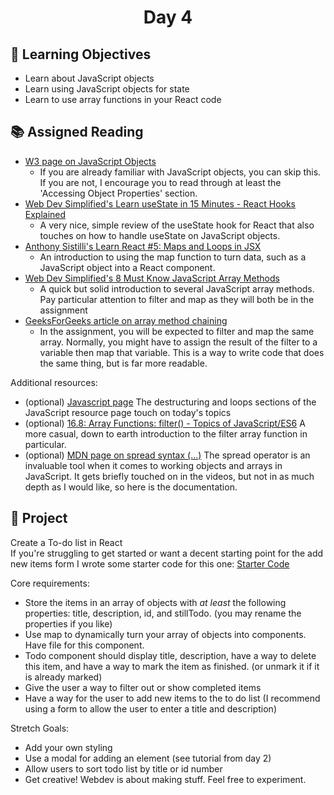 <h1 align="center">
   Day 4
</h1>

<h3 align="center">

</h3>

## ****🎯 Learning Objectives****

- Learn about JavaScript objects
- Learn using JavaScript objects for state
- Learn to use array functions in your React code

## **📚 Assigned Reading**

- [W3 page on JavaScript Objects](https://www.w3schools.com/js/js_objects.asp)
    - If you are already familiar with JavaScript objects, you can skip this.  If you are not, I encourage you to read through at least the 'Accessing Object Properties' section.
- [Web Dev Simplified's Learn useState in 15 Minutes - React Hooks Explained](https://www.youtube.com/watch?v=O6P86uwfdR0)
    - A very nice, simple review of the useState hook for React that also touches on how to handle useState on JavaScript objects.
- [Anthony Sistilli's Learn React #5: Maps and Loops in JSX](https://www.youtube.com/watch?v=5llXA0RTYIU)
    - An introduction to using the map function to turn data, such as a JavaScript object into a React component.
- [Web Dev Simplified's 8 Must Know JavaScript Array Methods](https://www.youtube.com/watch?v=R8rmfD9Y5-c)
    - A quick but solid introduction to several JavaScript array methods.  Pay particular attention to filter and map as they will both be in the assignment
- [GeeksForGeeks article on array method chaining](https://www.geeksforgeeks.org/chaining-of-array-methods-in-javascript/)
    - In the assignment, you will be expected to filter and map the same array.  Normally, you might have to assign the result of the filter to a variable then map that variable.  This is a way to write code that does the same thing, but is far more readable.

Additional resources:

- (optional) [Javascript page](https://github.com/ClemsonTRACE/tracecamp-summer-2021/blob/main/tracecamp-docs/10-javascript.md#destructuring)  The destructuring and loops sections of the JavaScript resource page touch on today's topics
- (optional) [16.8: Array Functions: filter() - Topics of JavaScript/ES6](https://www.youtube.com/watch?v=qmnH5MT_luk) A more casual, down to earth introduction to the filter array function in particular.
- (optional) [MDN page on spread syntax (...)](https://developer.mozilla.org/en-US/docs/Web/JavaScript/Reference/Operators/Spread_syntax) The spread operator is an invaluable tool when it comes to working objects and arrays in JavaScript.  It gets briefly touched on in the videos, but not in as much depth as I would like, so here is the documentation.

## **📔 Project**

Create a To-do list in React\
If you're struggling to get started or want a decent starting point for the add new items form I wrote some starter code for this one:
[Starter Code](https://github.com/corey-andrews/Todo-Template)

Core requirements:

- Store the items in an array of objects with *at least* the following properties:  title, description, id, and stillTodo. (you may rename the properties if you like)
- Use map to dynamically turn your array of objects into components.  Have file for this component.
- Todo component should display title, description, have a way to delete this item, and have a way to mark the item as finished. (or unmark it if it is already marked)
- Give the user a way to filter out or show completed items
- Have a way for the user to add new items to the to do list (I recommend using a form to allow the user to enter a title and description)

Stretch Goals:

- Add your own styling
- Use a modal for adding an element (see tutorial from day 2)
- Allow users to sort todo list by title or id number
- Get creative! Webdev is about making stuff. Feel free to experiment.
